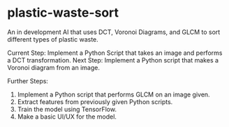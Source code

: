 # plastic-waste-sort
An in development AI that uses DCT, Voronoi Diagrams, and GLCM to sort different types of plastic waste.

Current Step: Implement a Python Script that takes an image and performs a DCT transformation.
Next Step: Implement a Python script that makes a Voronoi diagram from an image.

Further Steps:
1) Implement a Python script that performs GLCM on an image given.
2) Extract features from previously given Python scripts.
3) Train the model using TensorFlow.
4) Make a basic UI/UX for the model.
